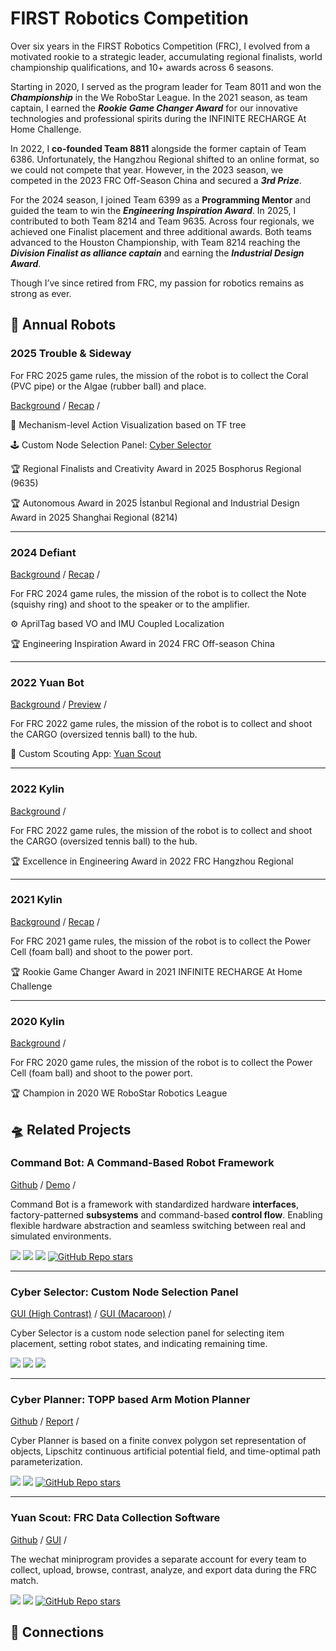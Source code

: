 # FIRST Robotics Competition

Over six years in the FIRST Robotics Competition (FRC), I evolved from a motivated rookie to a strategic leader, accumulating regional finalists, world championship qualifications, and 10+ awards across 6 seasons.

<CenteredImg src="/projects/frc/flag.jpg" width=50% />

Starting in 2020, I served as the program leader for Team 8011 and won the **_Championship_** in the We RoboStar League. In the 2021 season, as team captain, I earned the **_Rookie Game Changer Award_** for our innovative technologies and professional spirits during the INFINITE RECHARGE At Home Challenge.

In 2022, I **co-founded Team 8811** alongside the former captain of Team 6386. Unfortunately, the Hangzhou Regional shifted to an online format, so we could not compete that year. However, in the 2023 season, we competed in the 2023 FRC Off-Season China and secured a **_3rd Prize_**.

For the 2024 season, I joined Team 6399 as a **Programming Mentor** and guided the team to win the **_Engineering Inspiration Award_**. In 2025, I contributed to both Team 8214 and Team 9635. Across four regionals, we achieved one Finalist placement and three additional awards. Both teams advanced to the Houston Championship, with Team 8214 reaching the **_Division Finalist as alliance captain_** and earning the **_Industrial Design Award_**.

Though I’ve since retired from FRC, my passion for robotics remains as strong as ever.

## :rocket: Annual Robots

### 2025 Trouble & Sideway

<RightImg src="/projects/frc/2025.png" width="30%" />

For FRC 2025 game rules, the mission of the robot is to collect the Coral (PVC pipe) or the Algae (rubber ball) and place.

[Background](https://www.youtube.com/watch?v=YWbxcjlY9JY) /
[Recap](https://www.bilibili.com/video/BV141QGYHEo8) /

:crystal_ball: Mechanism-level Action Visualization based on TF tree

:joystick: Custom Node Selection Panel: [Cyber Selector](#cyber-selector-custom-node-selection-panel)

:trophy: Regional Finalists and Creativity Award in 2025 Bosphorus Regional (9635)

:trophy: Autonomous Award in 2025 İstanbul Regional and Industrial Design Award in 2025 Shanghai Regional (8214)

---

### 2024 Defiant

<RightImg src="/projects/frc/2024.png" width="30%" />

[Background](https://www.youtube.com/watch?v=9keeDyFxzY4) /
[Recap](https://www.bilibili.com/video/BV1pbWCejEUi) /

For FRC 2024 game rules, the mission of the robot is to collect the Note (squishy ring) and shoot to the speaker or to the amplifier.

:gear: AprilTag based VO and IMU Coupled Localization

:trophy: Engineering Inspiration Award in 2024 FRC Off-season China

---

### 2022 Yuan Bot

<RightImg src="/projects/frc/2023.png" width="30%" />

[Background](https://www.youtube.com/watch?v=LgniEjI9cCM) /
[Preview](https://www.bilibili.com/video/BV1RW4y1M72Y) /

For FRC 2022 game rules, the mission of the robot is to collect and shoot the CARGO (oversized tennis ball) to the hub.

:dart: Custom Scouting App: [Yuan Scout](#yuan-scout-frc-data-collection-software)

---

### 2022 Kylin

<RightImg src="/projects/frc/2022.png" width="30%" />

[Background](https://www.youtube.com/watch?v=LgniEjI9cCM) /

For FRC 2022 game rules, the mission of the robot is to collect and shoot the CARGO (oversized tennis ball) to the hub.

:trophy: Excellence in Engineering Award in 2022 FRC Hangzhou Regional

---

### 2021 Kylin

<RightImg src="/projects/frc/2021.png" width="30%" />

[Background](https://www.youtube.com/watch?v=I77Dz9pfds4) /
[Recap](https://www.bilibili.com/video/BV1WQ4y1z7DM/) /

For FRC 2021 game rules, the mission of the robot is to collect the Power Cell (foam ball) and shoot to the power port.

:trophy: Rookie Game Changer Award in 2021 INFINITE RECHARGE At Home Challenge

---

### 2020 Kylin

<RightImg src="/projects/frc/2020.png" width="30%" />

[Background](https://www.youtube.com/watch?v=gmiYWTmFRVE) /

For FRC 2020 game rules, the mission of the robot is to collect the Power Cell (foam ball) and shoot to the power port.

:trophy: Champion in 2020 WE RoboStar Robotics League

## :flying_saucer: Related Projects

### Command Bot: A Command-Based Robot Framework

<RightImg src="/projects/frc/2025-cb.png" width="30%" />

[Github](https://github.com/zhangzrjerry/commandbot) /
[Demo](https://www.bilibili.com/video/BV1CzZaYSE1W/) /

Command Bot is a framework with standardized hardware **interfaces**, factory-patterned **subsystems** and command-based **control flow**. Enabling flexible hardware abstraction and seamless switching between real and simulated environments.

<Badges>
    <img src="/tags/java.svg">
    <img src="/tags/akit.svg">
    <img src="/tags/ascope.svg">
    <a href="https://img.shields.io/github/stars/zhangzrjerry/commandbot"><img alt="GitHub Repo stars" src="https://img.shields.io/github/stars/zhangzrjerry/commandbot"></a>
</Badges>

---

### Cyber Selector: Custom Node Selection Panel

<RightImg src="/projects/frc/2025-cs.png" width="30%" />

[GUI (High Contrast)](/projects/frc/2025-cs-guih.png) /
[GUI (Macaroon)](/projects/frc/2025-cs-guim.png) /

Cyber ​​Selector is a custom node selection panel for selecting item placement, setting robot states, and indicating remaining time.

<Badges>
    <img src="/tags/frc-8214.svg">
    <img src="/tags/html.svg">
    <img src="/tags/nt4.svg">
</Badges>

---

### Cyber Planner: TOPP based Arm Motion Planner

<RightImg src="/projects/frc/2025-cp.png" width="30%" />

[Github](https://github.com/frcnextinnovation/Cyber-Planner-2025) /
[Report](/assets/cyber-planner.pdf) /

Cyber Planner is based on a finite convex polygon set representation of objects, Lipschitz continuous artificial potential field, and time-optimal path parameterization.

<Badges>
    <img src="/tags/frc-8214.svg">
    <img src="/tags/cpp.svg">
    <a href="https://github.com/frcnextinnovation/cyber-planner-2025"><img alt="GitHub Repo stars" src="https://img.shields.io/github/stars/frcnextinnovation/cyber-planner-2025"></a>
</Badges>

---

### Yuan Scout: FRC Data Collection Software

<RightImg src="/projects/frc/2022-ys.png" width="30%" />

[Github](https://github.com/frc8811/FRC_SCOUTING) /
[GUI](/projects/frc/2022-ys-gui.png) /

The wechat miniprogram provides a separate account for every team to collect, upload, browse, contrast, analyze, and export data during the FRC match.

<Badges>
    <img src="/tags/frc-8811.svg">
    <img src="/tags/wxml.svg">
    <a href="https://img.shields.io/github/stars/frc8811/frc_scouting"><img alt="GitHub Repo stars" src="https://img.shields.io/github/stars/frc8811/frc_scouting"></a>
</Badges>

## :bicyclist: Connections

<script setup>
import { VPTeamMembers } from 'vitepress/theme'
import  { People } from '/global/people.ts'

const frcmembers = [
  People.liangyucai.updateOrg("FRC8011").updateTitle("Captain").get(),
  People.yuepeng.updateOrg("FRC8811").updateTitle("Co-founder").get(),
  People.fujunruan.updateOrg("FRC8214").updateTitle("Mentor").get(),
  People.ruoqixu.updateOrg("FRC8214").updateTitle("Mentor").get(),
  People.yanchen.updateOrg("FRC8214").updateTitle("Mentor").get(),
  People.weibofu.updateOrg("FRC8214").updateTitle("Youth Mentor").get(),
  People.borongxu.updateOrg("FRC5449").updateTitle("Alumni").get(),
]
</script>

<VPTeamMembers  size="small" :members="frcmembers" />
